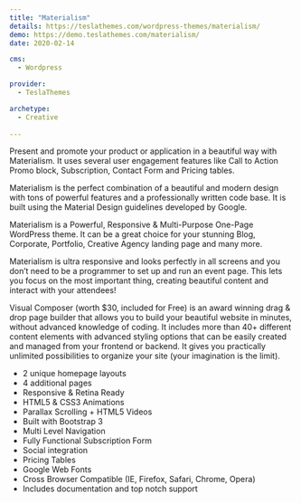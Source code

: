 ```yaml
---
title: "Materialism"
details: https://teslathemes.com/wordpress-themes/materialism/
demo: https://demo.teslathemes.com/materialism/
date: 2020-02-14

cms: 
  - Wordpress

provider: 
  - TeslaThemes

archetype:
  - Creative
  
---
```


Present and promote your product or application in a beautiful way with Materialism.
It uses several user engagement features like Call to Action Promo block, Subscription, Contact Form and Pricing tables.

Materialism is the perfect combination of a beautiful and modern design with tons of powerful features and a professionally written code base. It is built using the Material Design guidelines developed by Google.

Materialism is a Powerful, Responsive & Multi-Purpose One-Page WordPress theme. It can be a great choice for your stunning Blog, Corporate, Portfolio, Creative Agency landing page and many more.

Materialism is ultra responsive and looks perfectly in all screens and you don’t need to be a programmer to set up and run an event page. This lets you focus on the most important thing, creating beautiful content and interact with your attendees!

Visual Composer (worth $30, included for Free) is an award winning drag & drop page builder that allows you to build your beautiful website in minutes, without advanced knowledge of coding. It includes more than 40+ different content elements with advanced styling options that can be easily created and managed from your frontend or backend. It gives you practically unlimited possibilities to organize your site (your imagination is the limit).

- 2 unique homepage layouts
- 4 additional pages
- Responsive & Retina Ready
- HTML5 & CSS3 Animations
- Parallax Scrolling + HTML5 Videos
- Built with Bootstrap 3
- Multi Level Navigation
- Fully Functional Subscription Form
- Social integration
- Pricing Tables
- Google Web Fonts
- Cross Browser Compatible (IE, Firefox, Safari, Chrome, Opera)
- Includes documentation and top notch support

